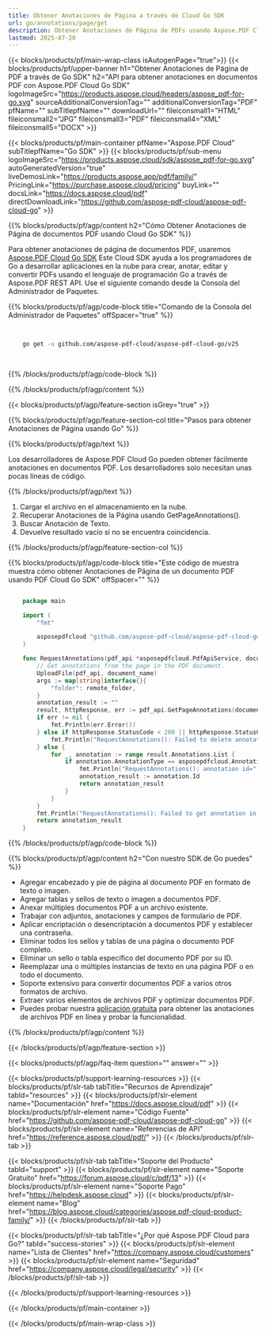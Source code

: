 ```yaml
---
title: Obtener Anotaciones de Página a través de Cloud Go SDK
url: go/annotations/page/get
description: Obtener Anotaciones de Página de PDFs usando Aspose.PDF Cloud SDK para Go.
lastmod: 2025-07-20
---
```


{{< blocks/products/pf/main-wrap-class isAutogenPage="true">}}
{{< blocks/products/pf/upper-banner h1="Obtener Anotaciones de Página de PDF a través de Go SDK" h2="API para obtener anotaciones en documentos PDF con Aspose.PDF Cloud Go SDK" logoImageSrc="https://products.aspose.cloud/headers/aspose_pdf-for-go.svg" sourceAdditionalConversionTag="" additionalConversionTag="PDF" pfName="" subTitlepfName="" downloadUrl="" fileiconsmall1="HTML" fileiconsmall2="JPG" fileiconsmall3="PDF" fileiconsmall4="XML" fileiconsmall5="DOCX" >}}

{{< blocks/products/pf/main-container pfName="Aspose.PDF Cloud" subTitlepfName="Go SDK" >}}
{{< blocks/products/pf/sub-menu logoImageSrc="https://products.aspose.cloud/sdk/aspose_pdf-for-go.svg"
autoGeneratedVersion="true"
liveDemosLink="https://products.aspose.app/pdf/family/" PricingLink="https://purchase.aspose.cloud/pricing" buyLink="" docsLink="https://docs.aspose.cloud/pdf"  directDownloadLink="https://github.com/aspose-pdf-cloud/aspose-pdf-cloud-go" >}}

{{% blocks/products/pf/agp/content h2="Cómo Obtener Anotaciones de Página de documentos PDF usando Cloud Go SDK" %}}

Para obtener anotaciones de página de documentos PDF, usaremos
[Aspose.PDF Cloud Go SDK](https://products.aspose.cloud/pdf/go/)
Este Cloud SDK ayuda a los programadores de Go a desarrollar aplicaciones en la nube para crear, anotar, editar y convertir PDFs usando el lenguaje de programación Go a través de Aspose.PDF REST API. Use el siguiente comando desde la Consola del Administrador de Paquetes.

{{% blocks/products/pf/agp/code-block title="Comando de la Consola del Administrador de Paquetes" offSpacer="true" %}}

```bash

     
    go get -u github.com/aspose-pdf-cloud/aspose-pdf-cloud-go/v25
     
     
```

{{% /blocks/products/pf/agp/code-block %}}

{{% /blocks/products/pf/agp/content %}}

{{< blocks/products/pf/agp/feature-section isGrey="true" >}}

{{% blocks/products/pf/agp/feature-section-col title="Pasos para obtener Anotaciones de Página usando Go" %}}

{{% blocks/products/pf/agp/text %}}

Los desarrolladores de Aspose.PDF Cloud Go pueden obtener fácilmente anotaciones en documentos PDF. Los desarrolladores solo necesitan unas pocas líneas de código.

{{% /blocks/products/pf/agp/text %}}

1. Cargar el archivo en el almacenamiento en la nube.
1. Recuperar Anotaciones de la Página usando GetPageAnnotations().
1. Buscar Anotación de Texto.
1. Devuelve resultado vacío si no se encuentra coincidencia.

{{% /blocks/products/pf/agp/feature-section-col %}}

{{% blocks/products/pf/agp/code-block title="Este código de muestra muestra cómo obtener Anotaciones de Página de un documento PDF usando PDF Cloud Go SDK" offSpacer="" %}}

```go

    package main

    import (
        "fmt"

        asposepdfcloud "github.com/aspose-pdf-cloud/aspose-pdf-cloud-go/v25"
    )

    func RequestAnnotations(pdf_api *asposepdfcloud.PdfApiService, document_name string, page_num int32, remote_folder string) string {
        // Get annotations from the page in the PDF document.
        UploadFile(pdf_api, document_name)
        args := map[string]interface{}{
            "folder": remote_folder,
        }
        annotation_result := ""
        result, httpResponse, err := pdf_api.GetPageAnnotations(document_name, page_num, args)
        if err != nil {
            fmt.Println(err.Error())
        } else if httpResponse.StatusCode < 200 || httpResponse.StatusCode > 299 {
            fmt.Println("RequestAnnotations(): Failed to delete annotation from the document page.")
        } else {
            for _, annotation := range result.Annotations.List {
                if annotation.AnnotationType == asposepdfcloud.AnnotationTypeText {
                    fmt.Println("RequestAnnotations(): annotation id=", annotation.Id, " with '"+annotation.Contents+"' content get from the document '"+document_name+"' on ", annotation.PageIndex, " page.")
                    annotation_result := annotation.Id
                    return annotation_result
                }
            }
        }
        fmt.Println("RequestAnnotations(): Failed to get annotation in the document.")
        return annotation_result
    }
```

{{% /blocks/products/pf/agp/code-block %}}

{{% blocks/products/pf/agp/content h2="Con nuestro SDK de Go puedes" %}}

+ Agregar encabezado y pie de página al documento PDF en formato de texto o imagen.
+ Agregar tablas y sellos de texto o imagen a documentos PDF.
+ Anexar múltiples documentos PDF a un archivo existente.
+ Trabajar con adjuntos, anotaciones y campos de formulario de PDF.
+ Aplicar encriptación o desencriptación a documentos PDF y establecer una contraseña.
+ Eliminar todos los sellos y tablas de una página o documento PDF completo.
+ Eliminar un sello o tabla específico del documento PDF por su ID.
+ Reemplazar una o múltiples instancias de texto en una página PDF o en todo el documento.
+ Soporte extensivo para convertir documentos PDF a varios otros formatos de archivo.
+ Extraer varios elementos de archivos PDF y optimizar documentos PDF.
+ Puedes probar nuestra [aplicación gratuita](https://products.aspose.app/pdf/) para obtener las anotaciones de archivos PDF en línea y probar la funcionalidad.

{{% /blocks/products/pf/agp/content %}}

{{< /blocks/products/pf/agp/feature-section >}}

{{< blocks/products/pf/agp/faq-item question="" answer="" >}}

{{< blocks/products/pf/support-learning-resources >}}
{{< blocks/products/pf/slr-tab tabTitle="Recursos de Aprendizaje" tabId="resources" >}}
{{< blocks/products/pf/slr-element name="Documentación" href="https://docs.aspose.cloud/pdf" >}}
{{< blocks/products/pf/slr-element name="Código Fuente" href="https://github.com/aspose-pdf-cloud/aspose-pdf-cloud-go" >}}
{{< blocks/products/pf/slr-element name="Referencias de API" href="https://reference.aspose.cloud/pdf/" >}}
{{< /blocks/products/pf/slr-tab >}}

{{< blocks/products/pf/slr-tab tabTitle="Soporte del Producto" tabId="support" >}}
{{< blocks/products/pf/slr-element name="Soporte Gratuito" href="https://forum.aspose.cloud/c/pdf/13" >}}
{{< blocks/products/pf/slr-element name="Soporte Pago" href="https://helpdesk.aspose.cloud" >}}
{{< blocks/products/pf/slr-element name="Blog" href="https://blog.aspose.cloud/categories/aspose.pdf-cloud-product-family/" >}}
{{< /blocks/products/pf/slr-tab >}}

{{< blocks/products/pf/slr-tab tabTitle="¿Por qué Aspose.PDF Cloud para Go?" tabId="success-stories" >}}
{{< blocks/products/pf/slr-element name="Lista de Clientes" href="https://company.aspose.cloud/customers" >}}
{{< blocks/products/pf/slr-element name="Seguridad" href="https://company.aspose.cloud/legal/security" >}}
{{< /blocks/products/pf/slr-tab >}}

{{< /blocks/products/pf/support-learning-resources >}}

{{< /blocks/products/pf/main-container >}}

{{< /blocks/products/pf/main-wrap-class >}}



